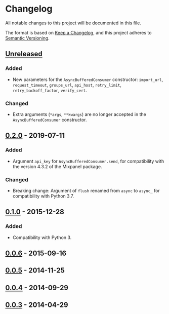 # Changelog

All notable changes to this project will be documented in this file.

The format is based on [Keep a Changelog](https://keepachangelog.com/en/1.0.0/), and this
project adheres to [Semantic Versioning](https://semver.org/spec/v2.0.0.html).

## [Unreleased]

### Added

* New parameters for the `AsyncBufferedConsumer` constructor: `import_url`,
  `request_timeout`, `groups_url`, `api_host`, `retry_limit`, `retry_backoff_factor`,
  `verify_cert`.

### Changed

* Extra arguments (`*args`, `**kwargs`) are no longer accepted in the
  `AsyncBufferedConsumer` constructor.

## [0.2.0] - 2019-07-11

### Added

* Argument `api_key` for `AsyncBufferedConsumer.send`, for compatibility with the version
  4.3.2 of the Mixpanel package.

### Changed

* Breaking change: Argument of `flush` renamed from `async` to `async_` for
  compatibility with Python 3.7.

## [0.1.0] - 2015-12-28

### Added

* Compatibility with Python 3.

## [0.0.6] - 2015-09-16

## [0.0.5] - 2014-11-25

## [0.0.4] - 2014-09-29

## [0.0.3] - 2014-04-29

[Unreleased]: https://github.com/jessepollak/mixpanel-python-async/compare/v0.2.0...HEAD
[0.2.0]: https://github.com/jessepollak/mixpanel-python-async/compare/v0.1.0...v0.2.0
[0.1.0]: https://github.com/jessepollak/mixpanel-python-async/compare/v0.0.6...v0.1.0
[0.0.6]: https://github.com/jessepollak/mixpanel-python-async/compare/v0.0.5...v0.0.6
[0.0.5]: https://github.com/jessepollak/mixpanel-python-async/compare/v0.0.4...v0.0.5
[0.0.4]: https://github.com/jessepollak/mixpanel-python-async/compare/v0.0.3...v0.0.4
[0.0.3]: https://github.com/jessepollak/mixpanel-python-async/releases/tag/v0.0.3
